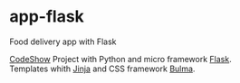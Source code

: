 # app-flask
Food delivery app with Flask

[CodeShow](https://codeshow.com.br/about/ "CodeShow") Project with Python and micro framework [Flask](https://flask.palletsprojects.com/en/1.1.x/ "Flask").  
Templates whith [Jinja](https://jinja.palletsprojects.com/en/2.11.x/ "Jinja") and CSS framework [Bulma](https://bulma.io/ "Bulma").
